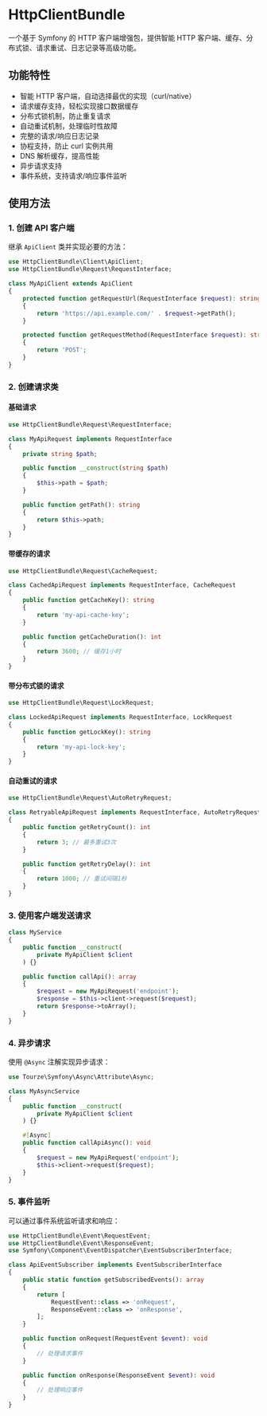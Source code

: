 # HttpClientBundle

一个基于 Symfony 的 HTTP 客户端增强包，提供智能 HTTP 客户端、缓存、分布式锁、请求重试、日志记录等高级功能。

## 功能特性

- 智能 HTTP 客户端，自动选择最优的实现（curl/native）
- 请求缓存支持，轻松实现接口数据缓存
- 分布式锁机制，防止重复请求
- 自动重试机制，处理临时性故障
- 完整的请求/响应日志记录
- 协程支持，防止 curl 实例共用
- DNS 解析缓存，提高性能
- 异步请求支持
- 事件系统，支持请求/响应事件监听

## 使用方法

### 1. 创建 API 客户端

继承 `ApiClient` 类并实现必要的方法：

```php
use HttpClientBundle\Client\ApiClient;
use HttpClientBundle\Request\RequestInterface;

class MyApiClient extends ApiClient
{
    protected function getRequestUrl(RequestInterface $request): string
    {
        return 'https://api.example.com/' . $request->getPath();
    }

    protected function getRequestMethod(RequestInterface $request): string
    {
        return 'POST';
    }
}
```

### 2. 创建请求类

#### 基础请求

```php
use HttpClientBundle\Request\RequestInterface;

class MyApiRequest implements RequestInterface
{
    private string $path;

    public function __construct(string $path)
    {
        $this->path = $path;
    }

    public function getPath(): string
    {
        return $this->path;
    }
}
```

#### 带缓存的请求

```php
use HttpClientBundle\Request\CacheRequest;

class CachedApiRequest implements RequestInterface, CacheRequest
{
    public function getCacheKey(): string
    {
        return 'my-api-cache-key';
    }

    public function getCacheDuration(): int
    {
        return 3600; // 缓存1小时
    }
}
```

#### 带分布式锁的请求

```php
use HttpClientBundle\Request\LockRequest;

class LockedApiRequest implements RequestInterface, LockRequest
{
    public function getLockKey(): string
    {
        return 'my-api-lock-key';
    }
}
```

#### 自动重试的请求

```php
use HttpClientBundle\Request\AutoRetryRequest;

class RetryableApiRequest implements RequestInterface, AutoRetryRequest
{
    public function getRetryCount(): int
    {
        return 3; // 最多重试3次
    }

    public function getRetryDelay(): int
    {
        return 1000; // 重试间隔1秒
    }
}
```

### 3. 使用客户端发送请求

```php
class MyService
{
    public function __construct(
        private MyApiClient $client
    ) {}

    public function callApi(): array
    {
        $request = new MyApiRequest('endpoint');
        $response = $this->client->request($request);
        return $response->toArray();
    }
}
```

### 4. 异步请求

使用 `@Async` 注解实现异步请求：

```php
use Tourze\Symfony\Async\Attribute\Async;

class MyAsyncService
{
    public function __construct(
        private MyApiClient $client
    ) {}

    #[Async]
    public function callApiAsync(): void
    {
        $request = new MyApiRequest('endpoint');
        $this->client->request($request);
    }
}
```

### 5. 事件监听

可以通过事件系统监听请求和响应：

```php
use HttpClientBundle\Event\RequestEvent;
use HttpClientBundle\Event\ResponseEvent;
use Symfony\Component\EventDispatcher\EventSubscriberInterface;

class ApiEventSubscriber implements EventSubscriberInterface
{
    public static function getSubscribedEvents(): array
    {
        return [
            RequestEvent::class => 'onRequest',
            ResponseEvent::class => 'onResponse',
        ];
    }

    public function onRequest(RequestEvent $event): void
    {
        // 处理请求事件
    }

    public function onResponse(ResponseEvent $event): void
    {
        // 处理响应事件
    }
}
```
